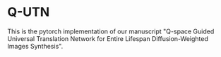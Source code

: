 # Q-UTN

This is the pytorch implementation of our manuscript "Q-space Guided Universal Translation Network for Entire Lifespan Diffusion-Weighted Images Synthesis".
